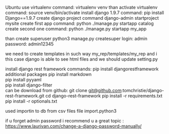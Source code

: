 Ubuntu
use virtualenv
command: virtualenv venv
than activate virtualenv
command: source venv/bin/activate
install django 1.9.7
command: pip install Django==1.9.7
create django project
command django-admin startproject mysite
create first app
command: python ./manage.py startapp catalog
create second one
command: python ./manage.py startapp my_app

than create superuser
python3 manage.py createsuper 
login: admin
password: admin12345

we need to create templates in such way my_rep/templates/my_rep and i this case django is able to see html files and we should update setting.py

install django rest framework
commands:
pip install djangorestframework
additional packages
pip install markdown  
pip install pyyaml    
pip install django-filter  
can be download from github:
git clone git@github.com:tomchristie/django-rest-framework.git
cd django-rest-framework
pip install -r requirements.txt
pip install -r optionals.txt



used importin to db from csv files
file import.python3

if u forget admin password i recommend u a great topic : https://www.laurivan.com/change-a-django-password-manually/